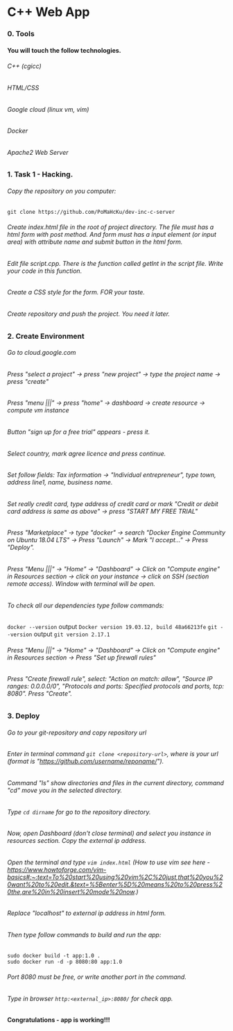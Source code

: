 # C++ Web App

### 0. Tools

#### You will touch the follow technologies.

###### C++ (cgicc)
###### HTML/CSS
###### Google cloud (linux vm, vim)
###### Docker
###### Apache2 Web Server


### 1. Task 1 - Hacking.

###### Copy the repository on you computer:
```
git clone https://github.com/PoMaHcKu/dev-inc-c-server
```
###### Create index.html file in the root of project directory. The file must has a html form with post method. And form must has a input element (or input area) with attribute name and submit button in the html form.
###### Edit file script.cpp. There is the function called getInt in the script file. Write your code in this function.
###### Create a CSS style for the form. FOR your taste.
###### Create repository and push the project. You need it later.

### 2. Create Environment
###### Go to cloud.google.com
###### Press "select a project" -> press "new project" -> type the project name -> press "create"
###### Press "menu |||" -> press "home" -> dashboard -> create resource -> compute vm instance
###### Button "sign up for a free trial" appears - press it.
###### Select country, mark agree licence and press continue.
###### Set follow fields: Tax information -> "Individual entrepreneur", type town, address line1, name, business name.
###### Set really credit card, type address of credit card or mark "Credit or debit card address is same as above" -> press "START MY FREE TRIAL"
###### Press "Marketplace" -> type "docker" -> search "Docker Engine Community on Ubuntu 18.04 LTS" -> Press "Launch" -> Mark "I accept..." -> Press "Deploy".
###### Press "Menu |||" -> "Home" -> "Dashboard" -> Click on "Compute engine" in Resources section -> click on your instance -> click on SSH (section remote access). Window with terminal will be open.
###### To check all our dependencies type follow commands:
```docker --version``` output ```Docker version 19.03.12, build 48a66213fe```
```git --version``` output ```git version 2.17.1```
###### Press "Menu |||" -> "Home" -> "Dashboard" -> Click on "Compute engine" in Resources section -> Press "Set up firewall rules"
###### Press "Create firewall rule", select: "Action on match: allow", "Source IP ranges: 0.0.0.0/0", "Protocols and ports: Specified protocols and ports, tcp: 8080". Press "Create".

### 3. Deploy
###### Go to your git-repository and copy repository url
###### Enter in terminal command ```git clone <repository-url>```, where <repository-url> is your url (format is "https://github.com/username/reponame/").
###### Command "ls" show directories and files in the current directory, command "cd" move you in the selected directory.
###### Type ```cd dirname``` for go to the repository directory.
###### Now, open Dashboard (don't close terminal) and select you instance in resources section. Copy the external ip address.
###### Open the terminal and type ```vim index.html``` (How to use vim see here - https://www.howtoforge.com/vim-basics#:~:text=To%20start%20using%20vim%2C%20just,that%20you%20want%20to%20edit.&text=%5Benter%5D%20means%20to%20press%20the,are%20in%20insert%20mode%20now.)
###### Replace "localhost" to external ip address in html form.
###### Then type follow commands to build and run the app:
```
sudo docker build -t app:1.0 .
sudo docker run -d -p 8080:80 app:1.0
```
###### Port 8080 must be free, or write another port in the command.
###### Type in browser ```http:<external_ip>:8080/``` for check app.

#### Congratulations - app is working!!!
